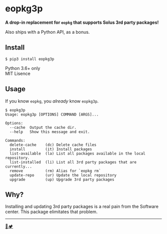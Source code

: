 # eopkg3p

**A drop-in replacement for `eopkg` that supports Solus 3rd party packages!**

Also ships with a Python API, as a bonus.

## Install

```
$ pip3 install eopkg3p
```

Python 3.6+ only    
MIT Lisence

## Usage

If you know `eopkg`, you _already_ know `eopkg3p`.

```
$ eopkg3p 
Usage: eopkg3p [OPTIONS] COMMAND [ARGS]...

Options:
  --cache  Output the cache dir.
  --help   Show this message and exit.

Commands:
  delete-cache    (dc) Delete cache files
  install         (it) Install packages
  list-available  (la) List all packages available in the local repository.
  list-installed  (li) List all 3rd party packages that are currently...
  remove          (rm) Alias for `eopkg rm`
  update-repo     (ur) Update the local repository
  upgrade         (up) Upgrade 3rd party packages
```

## Why?

Installing and updating 3rd party packages is a real pain from the Software center. 
This package elimitates that problem.

---

[🐍🏕](http://www.pycampers.com/)
